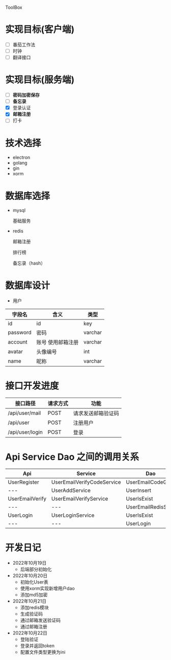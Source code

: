 ToolBox

# 实现目标(客户端)

- [ ] 番茄工作法
- [ ] 时钟
- [ ] 翻译接口

# 实现目标(服务端)

- [ ] **密码加密保存**
- [ ] **备忘录**
- [x] 登录认证
- [x] **邮箱注册**
- [ ] 打卡

# 技术选择

- electron
- golang
- gin
- xorm

# 数据库选择

- mysql

  基础服务

- redis

  邮箱注册

  排行榜

  备忘录（hash）



# 数据库设计

* 用户

| 字段名   | 含义              | 类型    |
| -------- | ----------------- | ------- |
| id       | id                | key     |
| password | 密码              | varchar |
| account  | 账号 使用邮箱注册 | varchar |
| avatar   | 头像编号          | int     |
| name     | 昵称              | varchar |

# 


# 接口开发进度

| 接口路径        | 请求方式 | 功能               |
| --------------- | -------- | ------------------ |
| /api/user/mail  | POST     | 请求发送邮箱验证码 |
| /api/user       | POST     | 注册用户           |
| /api/user/login | POST     | 登录               |



# Api Service Dao 之间的调用关系

| Api             | Service                    | Dao                |
| --------------- | -------------------------- | ------------------ |
| UserRegister    | UserEmailVerifyCodeService | UserEmailCodeGet   |
| ---             | UserAddService             | UserInsert         |
| UserEmailVerify | UserEmailVerifyService     | UserIsExist        |
| ---             | ---                        | UserEmailRedisSave |
| UserLogin       | UserLoginService           | UserIsExist        |
| ---             | ---                        | UserLogin          |





# 开发日记

* 2022年10月19日 
  * 后端部分初始化
* 2022年10月20日
  * 初始化User表
  * 使用xorm实现新增用户dao
  * 添加md5加密
* 2022年10月21日
  * 添加redis模块
  * 生成验证码
  * 通过邮箱发送验证码
  * 通过邮箱注册
* 2022年10月22日
  * 登陆验证
  * 登录并返回token
  * 配置文件类型更换为ini

